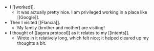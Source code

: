 - I [[worked]].
  - It was actually pretty nice. I am privileged working in a place like [[Google]].
- Then I visited [[Flancia]].
  - My family (brother and mother) are visiting!
- I thought of [[agora protocol]] as it relates to my [[intents]].
  - Wrote in it relatively long, which felt nice; it helped cleared up my thoughts a bit.
